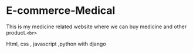 # E-commerce-Medical

This is my medicine related website where we can buy medicine and other product.`<br>`

Html, css ,  javascript ,python with django
